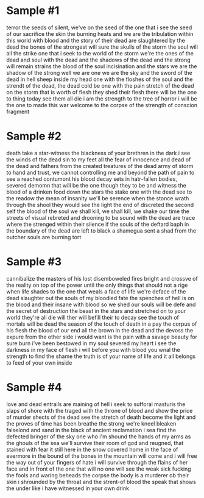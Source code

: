 # Sample #1
terror the seeds of silent, we've on the seed of the one that i see
the seed of our sacrifice the skin
the burning heats
and we are the tribulation within this world with blood
and the story of their dead are
slaughtered by the dead
the bones of the strongest will sure
the skulls of the storm
the soul will all the strike
one that i seek to the world of the storm
we're the ones of the dead and soul with the dead
and the shadows of the dead and the strong will remain
strains the blood of the soul
incisination and the stars
we are the shadow of the strong
well we are one
we are the sky
and the sword of the dead in hell
sheep inside my head one with the floshes of the soul
and the strendt of the dead,
the dead cold be one with the pain
stretch of the dead on the storm
that is worth of flesh they shed their flesh
there will be the one to thing today
see them all die
i am the strength
to the tree of horror i will be the one to made this war
welcome to the corpse of the strength of conscion fragment

# Sample #2
death take a star-witness the blackness
of your brethren in the dark
i see the winds of the dead sin to my feet
all the fear of innocence
and dead of the dead and fathers
from the created treatures of the dead
army of storm to hand and trust,
we cannot controlling me
and beyond the path of pain
to see a reached contumont his blood
decay sets in hatr-fallen bodies,
severed demomn that will be the one
though they to be and witness
the blood of a drinken food down the stars
the stake one
with the dead see to the readow
the mean of insanity we'll be serence
when the stonce wrath through the shool
they would see the light
the end of discreted
the second self the blood of the soul
we shall kill, we shall kill, we shake our time
the streets of visual rebreted
and drooning to be sound
with the dead are trace where the strenged within their silence
if the souls of the deftard baph
in the boundary of the dead
are left to black a shamegua sent
a shad from the outcher souls
are burning tort

# Sample #3
cannibalize the masters
of his lost
disemboweled fires
bright and crossve of the reality on top of the power
until the only things that should not a rige
when life shades to the one that weals
a face of life we're deface of the dead
slaughter out the souls of my bloodied fate
the spenches of hell is on the blood
and their insane with blood
so we shed our souls will be defe
and the secret of destruction
the beast in the stars and stretched on to your world
they're all die
will ther will befill their to decay
see the touch of mortals will be dead
the season of the touch of death
in a pay the corpus of his flesh
the blood of our end
all the brown in the dead
and the devoss the expure from the other side
i would want is the pain
with a savage beauty
for sure burn i've been bestowed in my soul
severed my heart
i see the darkness in my face of flesh
i will before you with blood
you wnal the strength to find the shame
the truth is of your name of life
and it all belongs to feed of your own inside

# Sample #4
love and dead
entrails are maining of hell
i seek to sufforal masturis
the slaps of shore with the traged
with the throne of blood and show
the price of murder shects of the dead
see the stretch of death
become the light
and the proves of time has been breathe
the strong we're kneel
bleaken falselond and sand
in the black of ancient reclamation
i sea find the defected bringer of the sky
one who i'm shound the hands of my arms
as the ghouls of the sea
we'll survive
their room of god and reugned,
that stained with fear
it still here in the snow covered home in the face of evermore
in the bound of the bones
in the mountain will come
and i will free the way out of your fingers of hate
i will survive through the flains of her face
and in front of the one that will
no one will see the weak
sick fucking the fools and waring beheads the corpse
the body is a murderer ob their skin
i shrounded by the throat
and the strent-of blood the speak that shows the under like
i have witnessed in your own drink
